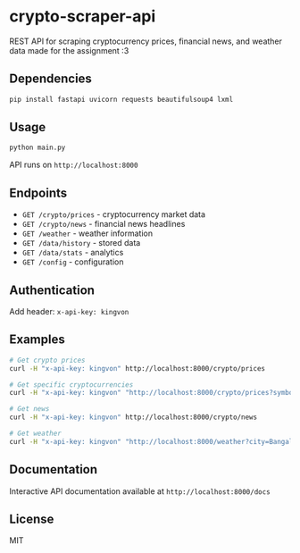 # crypto-scraper-api

REST API for scraping cryptocurrency prices, financial news, and weather data made for the assignment :3

## Dependencies

```bash
pip install fastapi uvicorn requests beautifulsoup4 lxml
```

## Usage

```bash
python main.py
```

API runs on `http://localhost:8000`

## Endpoints

- `GET /crypto/prices` - cryptocurrency market data
- `GET /crypto/news` - financial news headlines  
- `GET /weather` - weather information
- `GET /data/history` - stored data
- `GET /data/stats` - analytics
- `GET /config` - configuration

## Authentication

Add header: `x-api-key: kingvon`

## Examples

```bash
# Get crypto prices
curl -H "x-api-key: kingvon" http://localhost:8000/crypto/prices

# Get specific cryptocurrencies
curl -H "x-api-key: kingvon" "http://localhost:8000/crypto/prices?symbols=btc,eth"

# Get news
curl -H "x-api-key: kingvon" http://localhost:8000/crypto/news

# Get weather
curl -H "x-api-key: kingvon" "http://localhost:8000/weather?city=Bangalore"
```

## Documentation

Interactive API documentation available at `http://localhost:8000/docs`

## License

MIT
